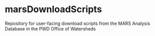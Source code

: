 # marsDownloadScripts
Repository for user-facing download scripts from the MARS Analysis Database in the PWD Office of Watersheds
